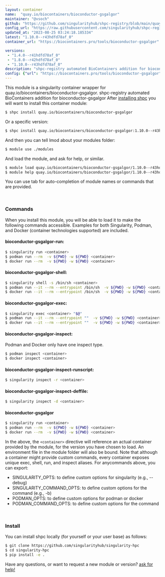 ```yaml
---
layout: container
name:  "quay.io/biocontainers/bioconductor-gsgalgor"
maintainer: "@vsoch"
github: "https://github.com/singularityhub/shpc-registry/blob/main/quay.io/biocontainers/bioconductor-gsgalgor/container.yaml"
config_url: "https://raw.githubusercontent.com/singularityhub/shpc-registry/main/quay.io/biocontainers/bioconductor-gsgalgor/container.yaml"
updated_at: "2023-08-25 03:24:18.185334"
latest: "1.10.0--r43hdfd78af_0"
container_url: "https://biocontainers.pro/tools/bioconductor-gsgalgor"

versions:
 - "1.4.0--r41hdfd78af_0"
 - "1.8.0--r42hdfd78af_0"
 - "1.10.0--r43hdfd78af_0"
description: "shpc-registry automated BioContainers addition for bioconductor-gsgalgor"
config: {"url": "https://biocontainers.pro/tools/bioconductor-gsgalgor", "maintainer": "@vsoch", "description": "shpc-registry automated BioContainers addition for bioconductor-gsgalgor", "latest": {"1.10.0--r43hdfd78af_0": "sha256:3f8336d336d9be559f07846ef2cf346dce395d8e48941de3644f3f2190f6deba"}, "tags": {"1.4.0--r41hdfd78af_0": "sha256:e6607565cf328cb3501616df3c7b2065dd3ab4cb65c0aef41c7854262eaa515a", "1.8.0--r42hdfd78af_0": "sha256:35aeb1e32f03235a8242c8fdafe8ff42961027e640ac74263baf6fd9a3305c6c", "1.10.0--r43hdfd78af_0": "sha256:3f8336d336d9be559f07846ef2cf346dce395d8e48941de3644f3f2190f6deba"}, "docker": "quay.io/biocontainers/bioconductor-gsgalgor"}
---
```


This module is a singularity container wrapper for quay.io/biocontainers/bioconductor-gsgalgor.
shpc-registry automated BioContainers addition for bioconductor-gsgalgor
After [installing shpc](#install) you will want to install this container module:


```bash
$ shpc install quay.io/biocontainers/bioconductor-gsgalgor
```

Or a specific version:

```bash
$ shpc install quay.io/biocontainers/bioconductor-gsgalgor:1.10.0--r43hdfd78af_0
```

And then you can tell lmod about your modules folder:

```bash
$ module use ./modules
```

And load the module, and ask for help, or similar.

```bash
$ module load quay.io/biocontainers/bioconductor-gsgalgor/1.10.0--r43hdfd78af_0
$ module help quay.io/biocontainers/bioconductor-gsgalgor/1.10.0--r43hdfd78af_0
```

You can use tab for auto-completion of module names or commands that are provided.

<br>

### Commands

When you install this module, you will be able to load it to make the following commands accessible.
Examples for both Singularity, Podman, and Docker (container technologies supported) are included.

#### bioconductor-gsgalgor-run:

```bash
$ singularity run <container>
$ podman run --rm  -v ${PWD} -w ${PWD} <container>
$ docker run --rm  -v ${PWD} -w ${PWD} <container>
```

#### bioconductor-gsgalgor-shell:

```bash
$ singularity shell -s /bin/sh <container>
$ podman run --it --rm --entrypoint /bin/sh  -v ${PWD} -w ${PWD} <container>
$ docker run --it --rm --entrypoint /bin/sh  -v ${PWD} -w ${PWD} <container>
```

#### bioconductor-gsgalgor-exec:

```bash
$ singularity exec <container> "$@"
$ podman run --it --rm --entrypoint ""  -v ${PWD} -w ${PWD} <container> "$@"
$ docker run --it --rm --entrypoint ""  -v ${PWD} -w ${PWD} <container> "$@"
```

#### bioconductor-gsgalgor-inspect:

Podman and Docker only have one inspect type.

```bash
$ podman inspect <container>
$ docker inspect <container>
```

#### bioconductor-gsgalgor-inspect-runscript:

```bash
$ singularity inspect -r <container>
```

#### bioconductor-gsgalgor-inspect-deffile:

```bash
$ singularity inspect -d <container>
```



#### bioconductor-gsgalgor

```bash
$ singularity run <container>
$ podman run --rm  -v ${PWD} -w ${PWD} <container>
$ docker run --rm  -v ${PWD} -w ${PWD} <container>
```


In the above, the `<container>` directive will reference an actual container provided
by the module, for the version you have chosen to load. An environment file in the
module folder will also be bound. Note that although a container
might provide custom commands, every container exposes unique exec, shell, run, and
inspect aliases. For anycommands above, you can export:

 - SINGULARITY_OPTS: to define custom options for singularity (e.g., --debug)
 - SINGULARITY_COMMAND_OPTS: to define custom options for the command (e.g., -b)
 - PODMAN_OPTS: to define custom options for podman or docker
 - PODMAN_COMMAND_OPTS: to define custom options for the command

<br>

### Install

You can install shpc locally (for yourself or your user base) as follows:

```bash
$ git clone https://github.com/singularityhub/singularity-hpc
$ cd singularity-hpc
$ pip install -e .
```

Have any questions, or want to request a new module or version? [ask for help!](https://github.com/singularityhub/singularity-hpc/issues)